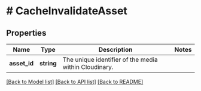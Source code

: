 # # CacheInvalidateAsset

## Properties

Name | Type | Description | Notes
------------ | ------------- | ------------- | -------------
**asset_id** | **string** | The unique identifier of the media within Cloudinary. |

[[Back to Model list]](../../README.md#models) [[Back to API list]](../../README.md#endpoints) [[Back to README]](../../README.md)
